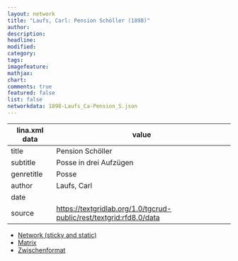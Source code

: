 ```yaml
---
layout: network
title: "Laufs, Carl: Pension Schöller (1898)"
author:
description:
headline:
modified:
category:
tags:
imagefeature: 
mathjax: 
chart: 
comments: true
featured: false
list: false
networkdata: 1898-Laufs_Ca-Pension_S.json
---
```

lina.xml data  | value
------------- | -------------
title|Pension Schöller
subtitle|Posse in drei Aufzügen
genretitle|Posse
author|Laufs, Carl
date|
source|https://textgridlab.org/1.0/tgcrud-public/rest/textgrid:rfd8.0/data


* [Network (sticky and static)](/network69)
* [Matrix](/matrix69)
* [Zwischenformat](/lina69 )
